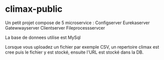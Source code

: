 # climax-public

Un petit projet compose de 5 microservice : 
Configserver
Eurekaserver
Gatewwayserver
Clientserver
Fileprocessservcer

La base de donnees utilise est MySql

Lorsque vous uploadez un fichier par exemple CSV, un repertoire climax est cree puis le fichier y est stocké, ensuite l'URL est stocké dans la DB.
